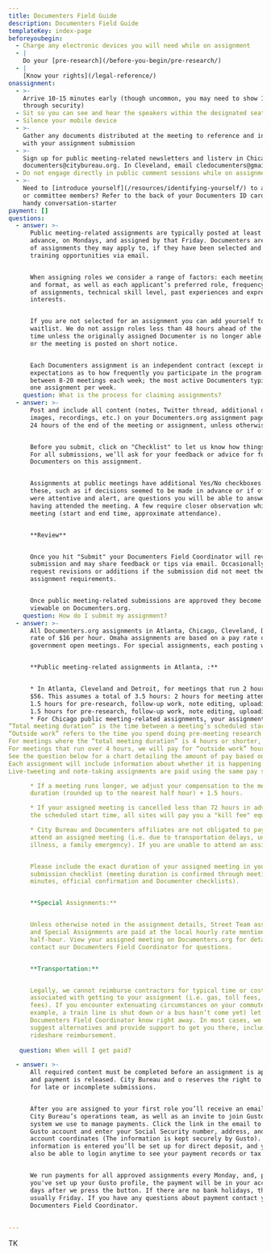 ```yaml
---
title: Documenters Field Guide
description: Documenters Field Guide
templateKey: index-page
beforeyoubegin:
  - Charge any electronic devices you will need while on assignment
  - |
    Do your [pre-research](/before-you-begin/pre-research/)
  - |
    [Know your rights](/legal-reference/)
onassignment:
  - >-
    Arrive 10-15 minutes early (though uncommon, you may need to show ID or pass
    through security)
  - Sit so you can see and hear the speakers within the designated seating area
  - Silence your mobile device
  - >-
    Gather any documents distributed at the meeting to reference and include
    with your assignment submission
  - >-
    Sign up for public meeting-related newsletters and listerv in Chicago by emailing
    documenters@citybureau.org. In Cleveland, email cledocumenters@gmail.com . In Detroit, email documenters@outliermedia.org . In Minneapolis, email documenterspuc@gmail.com . In Atlanta, email documenters@canopyatlanta.org . In Omaha, email abbie@omahadocumenters.org . In Fresno, email heather@fresnoland.org . 
  - Do not engage directly in public comment sessions while on assignment
  - >-
    Need to [introduce yourself](/resources/identifying-yourself/) to attendees
    or committee members? Refer to the back of your Documenters ID card for a
    handy conversation-starter
payment: []
questions:
  - answer: >-
      Public meeting-related assignments are typically posted at least a week in
      advance, on Mondays, and assigned by that Friday. Documenters are notified
      of assignments they may apply to, if they have been selected and other
      training opportunities via email.


      When assigning roles we consider a range of factors: each meeting’s topic
      and format, as well as each applicant’s preferred role, frequency/recency
      of assignments, technical skill level, past experiences and expressed
      interests. 


      If you are not selected for an assignment you can add yourself to the
      waitlist. We do not assign roles less than 48 hours ahead of the start
      time unless the originally assigned Documenter is no longer able to attend
      or the meeting is posted on short notice.


      Each Documenters assignment is an independent contract (except in Minneapolis, where Documenters' work is considered part-time) and there are no
      expectations as to how frequently you participate in the program. We cover
      between 8-20 meetings each week; the most active Documenters typically do
      one assignment per week.
    question: What is the process for claiming assignments?
  - answer: >-
      Post and include all content (notes, Twitter thread, additional documents,
      images, recordings, etc.) on your Documenters.org assignment page within
      24 hours of the end of the meeting or assignment, unless otherwise noted.


      Before you submit, click on "Checklist" to let us know how things went.
      For all submissions, we’ll ask for your feedback or advice for future
      Documenters on this assignment.


      Assignments at public meetings have additional Yes/No checkboxes. Most of
      these, such as if decisions seemed to be made in advance or if officials
      were attentive and alert, are questions you will be able to answer easily
      having attended the meeting. A few require closer observation while at the
      meeting (start and end time, approximate attendance).


      **Review**


      Once you hit "Submit" your Documenters Field Coordinator will review your
      submission and may share feedback or tips via email. Occasionally, we may
      request revisions or additions if the submission did not meet the stated
      assignment requirements.


      Once public meeting-related submissions are approved they become publicly
      viewable on Documenters.org.
    question: How do I submit my assignment?
  - answer: >-
      All Documenters.org assignments in Atlanta, Chicago, Cleveland, Detroit, Fresno and Omaha are independent contracts. Atlanta, Cleveland and Detroit assignments are based on a pay
      rate of $16 per hour. Omaha assignments are based on a pay rate of $15 per hour. Chicago Documenters assignments are  based on a pay rate of $18 per hour. Fresno Documenters assignments are based on a pay rate of $20 per hour. Minneapolis assignments are part-time work based on a pay rate of $20 per hour. Our most common assignments are taking notes or live-tweeting
      government open meetings. For special assignments, each posting will include estimated hours needed for completion.


      **Public meeting-related assignments in Atlanta, :**


      * In Atlanta, Cleveland and Detroit, for meetings that run 2 hours or less, default pay per assignment is
      $56. This assumes a total of 3.5 hours: 2 hours for meeting attendance +
      1.5 hours for pre-research, follow-up work, note editing, uploading, etc. In Fresno and Minneapolis, for meetings that run 2 hours or less, default pay is $70: 2 hours for meeting attednance + 1.5 hours for pre-research, follow-up work, note editing, uploading, etc. In Omaha, for meetings that run 2 hours or less, default pay per assignment is $52.50. This assumes a total of 3.5 hours: 2 hours for meeting attendance +
      1.5 hours for pre-research, follow-up work, note editing, uploading, etc. 
      * For Chicago public meeting-related assignments, your assignment hours include the total meeting duration and outside work.
“Total meeting duration” is the time between a meeting’s scheduled start time to the actual end time (when the meeting ends and/or you stop documenting it), including closed or executive session.
“Outside work” refers to the time you spend doing pre-meeting research and post-meeting revisions. 
For meetings where the “total meeting duration” is 4 hours or shorter, we’ll pay for two hours of “outside work.”
For meetings that run over 4 hours, we will pay for “outside work” hours that equal half of the meeting duration. (So if you cover a 5-hour meeting, we would compensate you for 2.5 hours of “outside work,” and for a 6-hour meeting, we would pay for 3 hours of “outside work.”
See the question below for a chart detailing the amount of pay based on the length of a meeting.
Each assignment will include information about whether it is happening in person, via a virtual platform or both (hybrid). In most cases, you will get to choose how you tune in to the meeting, but any meetings documented in person will include an extra hour ($18) of pay. If you expect to be late to the meeting due to public transit issues, let Documenters staff know right away. 
Live-tweeting and note-taking assignments are paid using the same pay scale. Though they are very different tasks, they are equally demanding in their own ways. Notes require more revision/editing and time. Live-tweeting is less time-consuming but requires additional technical skills, quick-thinking and accuracy in the moment.

      * If a meeting runs longer, we adjust your compensation to the meeting
      duration (rounded up to the nearest half hour) + 1.5 hours.

      * If your assigned meeting is cancelled less than 72 hours in advance of
      the scheduled start time, all sites will pay you a "kill fee" equivalent to 1 hour of their local pay scale.

      * City Bureau and Documenters affiliates are not obligated to pay a kill fee if you are unable to
      attend an assigned meeting (i.e. due to transportation delays, unexpected
      illness, a family emergency). If you are unable to attend an assigned meeting please reply to your assignment email as soon as possible to let us know; we’re usually able to find someone else to cover it if given a few days’ notice. You may share any research you did in preparation for the assignment and we will consider paying you the kill fee.


      Please include the exact duration of your assigned meeting in your
      submission checklist (meeting duration is confirmed through meeting
      minutes, official confirmation and Documenter checklists).


      **Special Assignments:**


      Unless otherwise noted in the assignment details, Street Team assignments
      and Special Assignments are paid at the local hourly rate mentioned above rounded up to the nearest
      half-hour. View your assigned meeting on Documenters.org for details and
      contact our Documenters Field Coordinator for questions.


      **Transportation:**


      Legally, we cannot reimburse contractors for typical time or costs
      associated with getting to your assignment (i.e. gas, toll fees, transit
      fees). If you encounter extenuating circumstances on your commute (for
      example, a train line is shut down or a bus hasn’t come yet) let your
      Documenters Field Coordinator know right away. In most cases, we can
      suggest alternatives and provide support to get you there, including
      rideshare reimbursement.
   
   question: When will I get paid?

  - answer: >-
      All required content must be completed before an assignment is approved
      and payment is released. City Bureau and o reserves the right to cancel payment
      for late or incomplete submissions.


      After you are assigned to your first role you’ll receive an email from
      City Bureau’s operations team, as well as an invite to join Gusto, the
      system we use to manage payments. Click the link in the email to create a
      Gusto account and enter your Social Security number, address, and bank
      account coordinates (The information is kept securely by Gusto). Once that
      information is entered you’ll be set up for direct deposit, and you’ll
      also be able to login anytime to see your payment records or tax forms.


      We run payments for all approved assignments every Monday, and, provided
      you've set up your Gusto profile, the payment will be in your account 5
      days after we press the button. If there are no bank holidays, this is
      usually Friday. If you have any questions about payment contact your
      Documenters Field Coordinator.
    
    
---
```

TK
